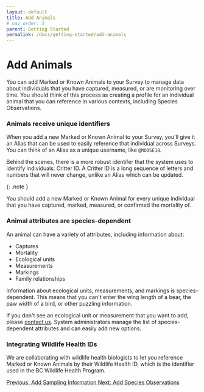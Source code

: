 ```yaml
---
layout: default
title: Add Animals
# nav_order: 5
parent: Getting Started
permalink: /docs/getting-started/add-animals
---
```


# Add Animals

You can add Marked or Known Animals to your Survey to manage data about individuals that you have captured, measured, or are monitoring over time. You should think of this process as creating a profile for an individual animal that you can reference in various contexts, including Species Observations.

### Animals receive unique identifiers

When you add a new Marked or Known Animal to your Survey, you'll give it an Alias that can be used to easily reference that individual across Surveys. You can think of an Alias as a unique username, like `@MOOSE18`.

Behind the scenes, there is a more robust identifer that the system uses to identify individuals: Critter ID. A Critter ID is a long sequence of letters and numbers that will never change, unlike an Alias which can be updated.

{: .note }

You should add a new Marked or Known Animal for every unique individual that you have captured, marked, measured, or confirmed the mortality of.

### Animal attributes are species-dependent

An animal can have a variety of attributes, including information about:

- Captures
- Mortality
- Ecological units
- Measurements
- Markings
- Family relationships

Information about ecological units, measurements, and markings is species-dependent. This means that you can't enter the wing length of a bear, the paw width of a bird, or other puzzling information.

If you don't see an ecological unit or measurement that you want to add, please [contact us](). System administrators manage the list of species-dependent attributes and can easily add new options.

### Integrating Wildlife Health IDs

We are collaborating with wildlife health biologists to let you reference Marked or Known Animals by their Wildlife Health ID, which is the identifier used in the BC Wildlife Health Program.

<a class="float-left" href="./add-sampling-information">
Previous: Add Sampling Information
</a>
<a class="float-right" href="./add-species-observations">
Next: Add Species Observations
</a>
